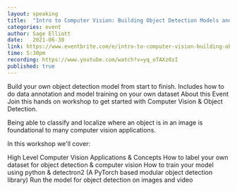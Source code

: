 ```yaml
---
layout: speaking
title:  "Intro to Computer Vision: Building Object Detection Models and Datasets"
categories: event
author: Sage Elliott
date:   2021-06-30
link: https://www.eventbrite.com/e/intro-to-computer-vision-building-object-detection-models-and-datasets-tickets-157874610209?aff=SageSocial
time: 5:30pm
recording: https://www.youtube.com/watch?v=yq_oTAXz0zI
published: true
---
```


Build your own object detection model from start to finish. Includes how to do data annotation and model training on your own dataset
About this Event
Join this hands on workshop to get started with Computer Vision & Object Detection.

Being able to classify and localize where an object is in an image is foundational to many computer vision applications.

In this workshop we'll cover:

High Level Computer Vision Applications & Concepts
How to label your own dataset for object detection & computer vision
How to train your model using python & detectron2 (A PyTorch based modular object detection library)
Run the model for object detection on images and video